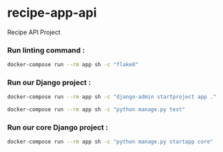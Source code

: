 # recipe-app-api
Recipe API Project 

### Run linting command :
```bash
docker-compose run --rm app sh -c "flake8"
```

### Run our Django project :
```bash
docker-compose run --rm app sh -c "django-admin startproject app ."
```
```bash
docker-compose run --rm app sh -c "python manage.py test"
```

### Run our core Django project :
```bash
docker-compose run --rm app sh -c "python manage.py startapp core"
```